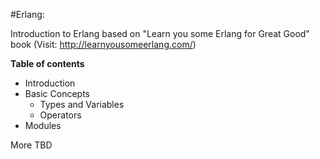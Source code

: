 #Erlang:

Introduction to Erlang based on "Learn you some Erlang for Great Good" book (Visit: http://learnyousomeerlang.com/)

**Table of contents**

* Introduction
* Basic Concepts
    * Types and Variables
    * Operators
* Modules

More TBD
